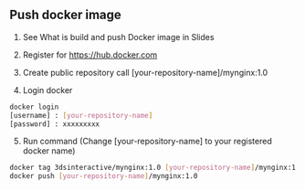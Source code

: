 ## Push docker image

1. See What is build and push Docker image in Slides

2. Register for https://hub.docker.com

3. Create public repository call [your-repository-name]/mynginx:1.0

4. Login docker 
```bash
docker login
[username] : [your-repository-name]
[password] : xxxxxxxxx
```

5. Run command (Change [your-repository-name] to your registered docker name)
```bash
docker tag 3dsinteractive/mynginx:1.0 [your-repository-name]/mynginx:1.0
docker push [your-repository-name]/mynginx:1.0
```